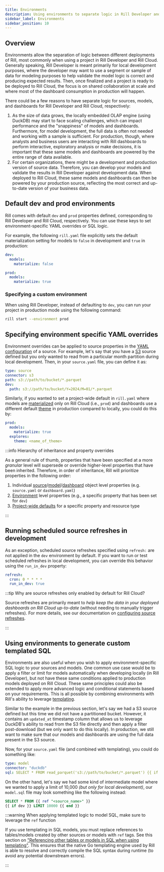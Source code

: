 ```yaml
---
title: Environments
description: Using environments to separate logic in Rill Developer and Cloud
sidebar_label: Environments
sidebar_position: 10
---
```


## Overview

Environments allow the separation of logic between different deployments of Rill, most commonly when using a project in Rill Developer and Rill Cloud. Generally speaking, Rill Developer is meant primarily for local development purposes, where the developer may want to use a segment or sample of data for modeling purposes to help validate the model logic is correct and producing expected results. Then, once finalized and a project is ready to be deployed to Rill Cloud, the focus is on shared collaboration at scale and where most of the dashboard consumption in production will happen.

There could be a few reasons to have separate logic for sources, models, and dashboards for Rill Developer and Rill Cloud, respectively:
1. As the size of data grows, the locally embedded OLAP engine (using DuckDB) may start to face scaling challenges, which can impact performance and the "snappiness" of models and dashboards. Furthermore, for model development, the full data is often not needed and working with a sample is sufficient. For production, though, where analysts and business users are interacting with Rill dashboards to perform interactive, exploratory analysis or make decisions, it is important that these same models and dashboards are powered by the entire range of data available.
2. For certain organizations, there might be a development and production version of source data. Therefore, you can develop your models and validate the results in Rill Developer against development data. When deployed to Rill Cloud, these same models and dashboards can then be powered by your production source, reflecting the most correct and up-to-date version of your business data.

## Default dev and prod environments

Rill comes with default `dev` and `prod` properties defined, corresponding to Rill Developer and Rill Cloud, respectively. You can use these keys to set environment-specific YAML overrides or SQL logic.

For example, the following `rill.yaml` file explicitly sets the default materialization setting for models to `false` in development and `true` in production:
```yaml
dev:
  models:
    materialize: false

prod:
  models:
    materialize: true
```

### Specifying a custom environment

When using Rill Developer, instead of defaulting to `dev`, you can run your project in production mode using the following command:

```bash
rill start --environment prod
```

## Specifying environment specific YAML overrides

Environment overrides can be applied to source properties in the [YAML configuration](/reference/project-files/sources.md) of a source. For example, let's say that you have a [S3](/connect/source/connectors/s3.md) source defined but you only wanted to read from a particular month partition during local development. Then, in your `source.yaml` file, you can define it as:

```yaml
type: source
connector: s3
path: s3://path/to/bucket/*.parquet
dev:
  path: s3://path/to/bucket/Y=2024/M=01/*.parquet
```

Similarly, if you wanted to set a project-wide default in `rill.yaml` where models are [materialized](/reference/project-files/models.md#model-materialization) only on Rill Cloud (i.e., `prod`) and dashboards use a different default [theme](../dashboards/customize.md#changing-themes--colors) in production compared to locally, you could do this by:

```yaml
prod:
  models:
    materialize: true
  explores:
    theme: <name_of_theme>
```

:::info Hierarchy of inheritance and property overrides

As a general rule of thumb, properties that have been specified at a more _granular_ level will supersede or override higher-level properties that have been inherited. Therefore, in order of inheritance, Rill will prioritize properties in the following order:
1. Individual [source](/reference/project-files/sources.md)/[model](/reference/project-files/models.md)/[dashboard](/reference/project-files/explore-dashboards.md) object level properties (e.g. `source.yaml` or `dashboard.yaml`)
2. [Environment](/docs/build/models/environments.md) level properties (e.g., a specific property that has been set for `dev`)
3. [Project-wide defaults](/reference/project-files/rill-yaml.md#project-wide-defaults) for a specific property and resource type

:::

## Running scheduled source refreshes in development

As an exception, scheduled source refreshes specified using `refresh:` are not applied in the `dev` environment by default. If you want to run or test scheduled refreshes in local development, you can override this behavior using the `run_in_dev` property:
```yaml
refresh:
  cron: 0 * * * *
  run_in_dev: true
```

:::tip Why are source refreshes only enabled by default for Rill Cloud?

Source refreshes are primarily meant to _help keep the data in your deployed dashboards on Rill Cloud up-to-date_ (without needing to manually trigger refreshes). For more details, see our documentation on [configuring source refreshes](/connect/source/source-refresh).

:::

## Using environments to generate custom templated SQL

Environments are also useful when you wish to apply environment-specific SQL logic to your sources and models. One common use case would be to apply a filter or limit for models automatically when developing locally (in Rill Developer), but not have these same conditions applied to production models deployed on Rill Cloud. These same principles could also be extended to apply more advanced logic and conditional statements based on your requirements. This is all possible by combining environments with Rill's ability to leverage [templating](/deploy/templating.md).

Similar to the example in the previous section, let's say we had a S3 source defined but this time we did not have a partitioned bucket. However, it contains an `updated_at` timestamp column that allows us to leverage DuckDB's ability to read from the S3 file directly and then apply a filter post-download (but we only want to do this locally). In production, we still want to make sure that our models and dashboards are using the full data present in the S3 source.

Now, for your `source.yaml` file (and combined with templating), you could do something like:

```yaml
type: model
connector: "duckdb"
sql: SELECT * FROM read_parquet('s3://path/to/bucket/*.parquet') {{ if dev }} where updated_at >= '2024-01-01' AND updated_at < '2024-02-01' {{ end }}
```

On the other hand, let's say we had some kind of intermediate model where we wanted to apply a limit of 10,000 _(but only for local development)_, our `model.sql` file may look something like the following instead:

```sql
SELECT * FROM {{ ref "<source_name>" }}
{{ if dev }} LIMIT 10000 {{ end }}
```

:::warning When applying templated logic to model SQL, make sure to leverage the `ref` function

If you use templating in SQL models, you must replace references to tables/models created by other sources or models with `ref` tags. See this section on ["Referencing other tables or models in SQL when using templating"](../../deploy/templating.md#referencing-other-tables-or-models-in-sql-when-using-templating). This ensures that the native Go templating engine used by Rill is able to resolve and correctly compile the SQL syntax during runtime (to avoid any potential downstream errors).

:::